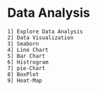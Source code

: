 # Data Analysis
 
```
1] Explore Data Analysis
2] Data Visualization
3] Seaborn
4] Line Chart
5] Bar Chart
6] Histrogram
7] pie-Chart
8] BoxPlot
9] Heat-Map

```